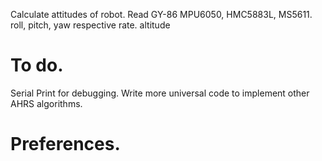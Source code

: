 Calculate attitudes of robot.
Read GY-86 MPU6050, HMC5883L, MS5611.
roll, pitch, yaw
respective rate.
altitude
# To do.
Serial Print for debugging.
Write more universal code to implement other AHRS algorithms.
# Preferences.

